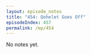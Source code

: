 ```yaml
---
layout: episode_notes
title: "454: Qohelet Goes Off"
episodeIndex: 457
permalink: /ep/454
---
```

No notes yet.
